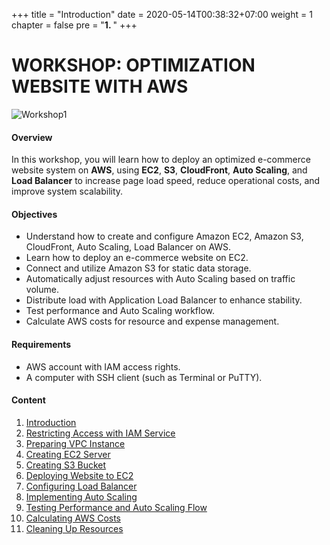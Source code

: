 +++
title = "Introduction"
date = 2020-05-14T00:38:32+07:00
weight = 1
chapter = false
pre = "<b>1. </b>"
+++

# WORKSHOP: OPTIMIZATION WEBSITE WITH AWS
![Workshop1](/images/1-Introduction/Workshop1.png)
#### Overview

In this workshop, you will learn how to deploy an optimized e-commerce website system on **AWS**, using **EC2**, **S3**, **CloudFront**, **Auto Scaling**, and **Load Balancer** to increase page load speed, reduce operational costs, and improve system scalability.

#### Objectives

+ Understand how to create and configure Amazon EC2, Amazon S3, CloudFront, Auto Scaling, Load Balancer on AWS.
+ Learn how to deploy an e-commerce website on EC2.
+ Connect and utilize Amazon S3 for static data storage.
+ Automatically adjust resources with Auto Scaling based on traffic volume.
+ Distribute load with Application Load Balancer to enhance stability.
+ Test performance and Auto Scaling workflow.
+ Calculate AWS costs for resource and expense management.

#### Requirements

+ AWS account with IAM access rights.
+ A computer with SSH client (such as Terminal or PuTTY).


#### Content

1. [Introduction](1-introduction/)
2. [Restricting Access with IAM Service](2-IAM-Service/)
3. [Preparing VPC Instance](3-Prepare-VPC/)
4. [Creating EC2 Server](4-Create-EC2/)
5. [Creating S3 Bucket](5-Create-Amazon-S3/)
6. [Deploying Website to EC2](6-Deploy-Project-To-EC2/)
7. [Configuring Load Balancer](7-Configure-Load-Balancer/)
8. [Implementing Auto Scaling](8-Implement-Auto-Scaling/)
9. [Testing Performance and Auto Scaling Flow](9-Test-Performance-And-Flow/)
10. [Calculating AWS Costs](10-Caculator-Cost/)
11. [Cleaning Up Resources](11-Clean-resource/)
